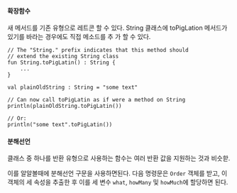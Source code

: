 #### 확장함수

새 메서드를 기존 유형으로 레트콘 할 수 있다. String 클래스에 toPigLation 메서드가 있기를 바라는 경우에도 직접 메소드를 추 가 할 수 있다.

```
// The "String." prefix indicates that this method should
// extend the existing String class
fun String.toPigLatin() : String {
    ...
}

val plainOldString : String = "some text"

// Can now call toPigLatin as if were a method on String
println(plainOldString.toPigLatin())

// Or:
println("some text".toPigLatin())
```

#### 분해선언

클래스 중 하나를 반환 유형으로 사용하는 함수는 여러 반환 값을 지원하는 것과 비슷핟.

이를 알알볼때에 분해선언 구문을 사용하면된다. 다음 명령문은 `Order` 객체를 받고, 이 객체의 세 속성을 추출한 후 이를 세 변수 `what`, `howMany` 및 `howMuch`에 할당하면 된다.